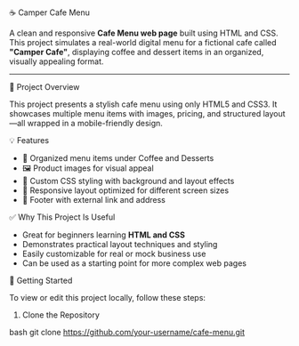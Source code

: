 ☕ Camper Cafe Menu

A clean and responsive **Cafe Menu web page** built using HTML and CSS. This project simulates a real-world digital menu for a fictional cafe called **"Camper Cafe"**, displaying coffee and dessert items in an organized, visually appealing format.

---

📌 Project Overview

This project presents a stylish cafe menu using only HTML5 and CSS3. It showcases multiple menu items with images, pricing, and structured layout—all wrapped in a mobile-friendly design.



💡 Features

- 🧾 Organized menu items under Coffee and Desserts
- 🖼️ Product images for visual appeal
- 🎨 Custom CSS styling with background and layout effects
- 📱 Responsive layout optimized for different screen sizes
- 🔗 Footer with external link and address



✅ Why This Project Is Useful

- Great for beginners learning **HTML and CSS**
- Demonstrates practical layout techniques and styling
- Easily customizable for real or mock business use
- Can be used as a starting point for more complex web pages


🚀 Getting Started

To view or edit this project locally, follow these steps:
  
1. Clone the Repository

bash
git clone https://github.com/your-username/cafe-menu.git
